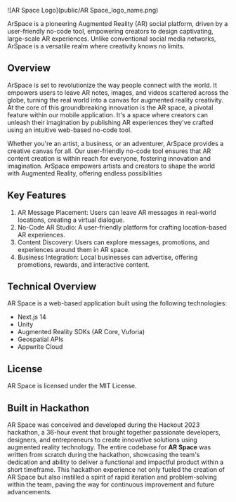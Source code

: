 ![AR Space Logo](public/AR Space_logo_name.png)

ArSpace is a pioneering Augmented Reality (AR) social platform, driven by a user-friendly no-code tool, empowering creators to design captivating, large-scale AR experiences. Unlike conventional social media networks, ArSpace is a versatile realm where creativity knows no limits.

## Overview

ArSpace is set to revolutionize the way people connect with the world. It empowers users to leave AR notes, images, and videos scattered across the globe, turning the real world into a canvas for augmented reality creativity. At the core of this groundbreaking innovation is the AR space, a pivotal feature within our mobile application. It's a space where creators can unleash their imagination by publishing AR experiences they've crafted using an intuitive web-based no-code tool.

Whether you're an artist, a business, or an adventurer, ArSpace provides a creative canvas for all. Our user-friendly no-code tool ensures that AR content creation is within reach for everyone, fostering innovation and imagination. ArSpace empowers artists and creators to shape the world with Augmented Reality, offering endless possibilities

## Key Features
1. AR Message Placement: Users can leave AR messages in real-world locations, creating a virtual dialogue.
2. No-Code AR Studio: A user-friendly platform for crafting location-based AR experiences.
3. Content Discovery: Users can explore messages, promotions, and experiences around them in AR space.
4. Business Integration: Local businesses can advertise, offering promotions, rewards, and interactive content.


## Technical Overview
AR Space is a web-based application built using the following technologies:

- Next.js 14
- Unity
- Augmented Reality SDKs (AR Core, Vuforia)
- Geospatial APIs
- Appwrite Cloud

## License
AR Space is licensed under the MIT License.

## Built in Hackathon

AR Space was conceived and developed during the Hackout 2023 hackathon, a 36-hour event that brought together passionate developers, designers, and entrepreneurs to create innovative solutions using augmented reality technology. The entire codebase for **AR Space** was written from scratch during the hackathon, showcasing the team's dedication and ability to deliver a functional and impactful product within a short timeframe. This hackathon experience not only fueled the creation of AR Space but also instilled a spirit of rapid iteration and problem-solving within the team, paving the way for continuous improvement and future advancements.